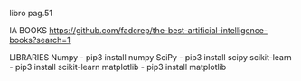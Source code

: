 libro
pag.51




IA BOOKS
https://github.com/fadcrep/the-best-artificial-intelligence-books?search=1

LIBRARIES
Numpy - pip3 install numpy
SciPy - pip3 install scipy
scikit-learn - pip3 install scikit-learn
matplotlib - pip3 install matplotlib
